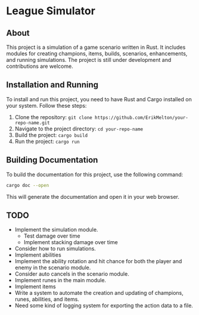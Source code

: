 # League Simulator

## About

This project is a simulation of a game scenario written in Rust. It includes modules for creating champions, items, 
builds, scenarios, enhancements, and running simulations. The project is still under development and contributions are
welcome.

## Installation and Running

To install and run this project, you need to have Rust and Cargo installed on your system. Follow these steps:

1. Clone the repository: `git clone https://github.com/ErikMelton/your-repo-name.git`
2. Navigate to the project directory: `cd your-repo-name`
3. Build the project: `cargo build`
4. Run the project: `cargo run`

## Building Documentation

To build the documentation for this project, use the following command:

```bash
cargo doc --open
```

This will generate the documentation and open it in your web browser.

## TODO

- Implement the simulation module.
  - Test damage over time
  - Implement stacking damage over time
- Consider how to run simulations.
- Implement abilities
- Implement the ability rotation and hit chance for both the player and enemy in the scenario module.
- Consider auto cancels in the scenario module.
- Implement runes in the main module.
- Implement items
- Write a system to automate the creation and updating of champions, runes, abilities, and items.
- Need some kind of logging system for exporting the action data to a file.